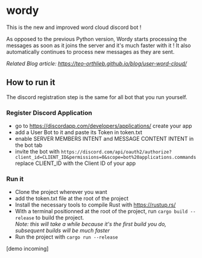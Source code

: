 # wordy
This is the new and improved word cloud discord bot ! 

As opposed to the previous Python version, Wordy starts processing the messages as soon as it joins the server and it's much faster with it ! 
It also automatically continues to process new messages as they are sent.

*Related Blog article: https://teo-orthlieb.github.io/blog/user-word-cloud/*

## How to run it
The discord registration step is the same for all bot that you run yourself.

### Register Discord Application
- go to https://discordapp.com/developers/applications/ create your app
- add a User Bot to it and paste its Token in token.txt
- enable SERVER MEMBERS INTENT and MESSAGE CONTENT INTENT in the bot tab
- invite the bot with `https://discord.com/api/oauth2/authorize?client_id=CLIENT_ID&permissions=0&scope=bot%20applications.commands` replace CLIENT_ID with the Client ID of your app

### Run it
- Clone the project wherever you want
- add the token.txt file at the root of the project
- Install the necessary tools to compile Rust with https://rustup.rs/
- With a terminal positionned at the root of the project, run `cargo build --release` to build the project.  
*Note: this will take a while because it's the first build you do, subsequent builds will be much faster*
- Run the project with `cargo run --release`

[demo incoming]
